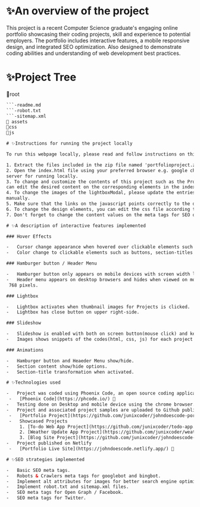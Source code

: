# ✨An overview of the project

This project is a recent Computer Science graduate's engaging online portfolio showcasing their coding projects, skill
and experience to potential employers. The portfolio includes interactive features, a mobile responsive design, and
integrated SEO optimization. Also designed to demonstrate coding abilities and understanding of web development best
practices.

# ✨Project Tree
📂root  
   ```-index.html  
   ```-readme.md  
   ```-robot.txt  
   ```-sitemap.xml  
   📂 assets  
   📂css  
   📂js  

# ✨Instructions for running the project locally

To run this webpage locally, please read and follow instructions on this readme.txt file.

1. Extract the files included in the zip file named 'portfolioproject.zip'.
2. Open the index.html file using your preferred browser e.g. google chrome or Firefox. No need to run a dedicated http
   server for running locally.
3. To change and customize the contents of this project such as the Profile Name, Profile Picture, Paragraphs, etc. You
   can edit the desired content on the corresponding elements in the index.html file.
4. To change the images of the lightboxModal, please update the entries of the gallery display on the javascript file
   manually.
5. Make sure that the links on the javascript points correctly to the desired images to be used.
6. To change the design elements, you can edit the css file according to your preference.
7. Don't forget to change the content values on the meta tags for SEO optimization.

# ✨A description of interactive features implemented

### Hover Effects

-   Cursor change appearance when hovered over clickable elements such as buttons, section-titles and links.
-   Color change to clickable elements such as buttons, section-titles and links.

### Hamburger button / Header Menu

-   Hamburger button only appears on mobile devices with screen width less than or equal to 768 pixels.
-   Header menu appears on desktop browsers and hides when viewed on mobile devices with screens less than or equal to
    768 pixels.

### Lightbox

-   Lightbox activates when thumbnail images for Projects is clicked.
-   Lightbox has close button on upper right-side.

### Slideshow

-   Slideshow is enabled with both on screen button(mouse click) and keyboard controls.
-   Images shows snippets of the codes(html, css, js) for each project showcased.

### Animations

-   Hamburger button and Heaeder Menu show/hide.
-   Section content show/hide options.
-   Section-title transformation when activated.

# ✨Technologies used

-   Project was coded using Phoenix Code, an open source coding application.
    -   [Phoenix Code](https://phcode.io/) 🔗
-   Testing done on Desktop and mobile device using the chrome browser.
-   Project and associated project samples are uploaded to Github public repositories.
    -   [Portfolio Project](https://github.com/junixcoder/johndoescode-portfolio.git) 🔗
    -   Showcased Projects
        1. [To-do Web App Project](https://github.com/junixcoder/todo-app.github.io.git) 🔗
        2. [Weather Update App Project](https://github.com/junixcoder/weather-app.github.io.git) 🔗
        3. [Blog Site Project](https://github.com/junixcoder/johndoescode-blog.github.io.git) 🔗
-   Project published on Netlify
    -   [Portfolio Live Site](https://johndoescode.netlify.app/) 🔗

# ✨SEO strategies implemented

-   Basic SEO meta tags.
-   Robots & Crawlers meta tags for googlebot and bingbot.
-   Implement alt attributes for images for better search engine optimization.
-   Implement robot.txt and sitemap.xml files.
-   SEO meta tags for Open Graph / Facebook.
-   SEO meta tags for Twitter.





